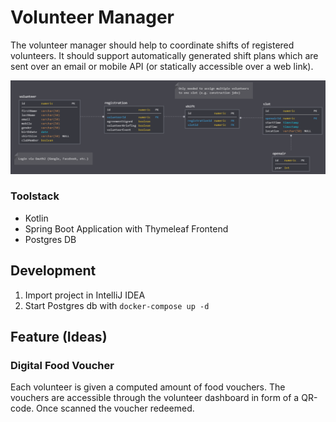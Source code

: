 # Volunteer Manager

The volunteer manager should help to coordinate shifts of registered volunteers. It should support automatically generated shift plans which are sent over an email or mobile API (or statically accessible over a web link).


![datamodel](./datamodel.png)



### Toolstack

- Kotlin
- Spring Boot Application with Thymeleaf Frontend
- Postgres DB

## Development
1. Import project in IntelliJ IDEA
2. Start Postgres db with `docker-compose up -d`

## Feature (Ideas)

### Digital Food Voucher
Each volunteer is given a computed amount of food vouchers. The vouchers are accessible through the volunteer dashboard in form of a QR-code. Once scanned the voucher redeemed.